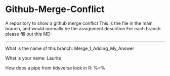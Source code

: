 # Github-Merge-Conflict
A repository to show a github merge conflict
This is the file in the main branch, and would normally be the assignment descrition
For each branch please fill out this MD:
____________

What is the name of this branch: Merge_1_Adding_My_Answer

What is your name: Laurits 

How does a pipe from tidyverse look in R: %>%

